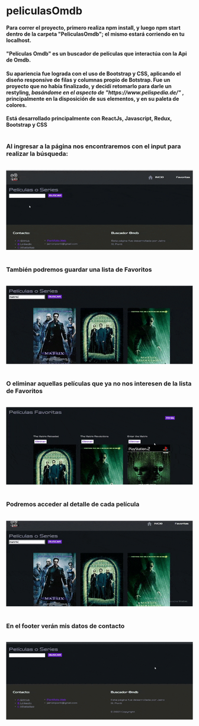 # peliculasOmdb
<h4>Para correr el proyecto, primero realiza npm install, y luego npm start dentro de la carpeta "PeliculasOmdb"; el mismo estará corriendo en tu localhost.</h4>

<h4>"Películas Omdb" es un buscador de películas que interactúa con la Api de Omdb.</h4>
<h4>Su apariencia fue lograda con el uso de Bootstrap y CSS, aplicando el diseño responsive de filas y columnas propio de Botstrap.
  Fue un proyecto que no había finalizado, y decidí retomarlo para darle un restyling, <em> basándome en el aspecto de "https://www.pelispedia.de/" </em>, principalmente en la disposición de sus elementos, y en su paleta de colores.
</h4>
<strong>Está desarrollado principalmente con ReactJs, Javascript, Redux, Bootstrap y CSS</strong>
</br>
</br>

<h3>Al ingresar a la página nos encontraremos con el input para realizar la búsqueda:</h3>
</br>
<img src= "https://raw.githubusercontent.com/JairoPonti/peliculasOmdb/main/src/img/busqueda.gif"/>
</br>
</br>

<h3>También podremos guardar una lista de Favoritos</h3>
</br>
<img src= "https://raw.githubusercontent.com/JairoPonti/peliculasOmdb/main/src/img/favs.gif"/>
</br>
</br>

<h3>O eliminar aquellas películas que ya no nos interesen de la lista de Favoritos</h3>
</br>
<img src= "https://raw.githubusercontent.com/JairoPonti/peliculasOmdb/main/src/img/eliminoFavs.gif"/>
</br>
</br>

<h3>Podremos acceder al detalle de cada película</h3>
</br>
<img src= "https://raw.githubusercontent.com/JairoPonti/peliculasOmdb/main/src/img/movieDetail.gif"/>
</br>
</br>

<h3>En el footer verán mis datos de contacto</h3>
</br>
<img src= "https://raw.githubusercontent.com/JairoPonti/peliculasOmdb/main/src/img/contactame.gif"/>

